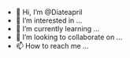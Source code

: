 - 👋 Hi, I’m @Diateapril
- 👀 I’m interested in ...
- 🌱 I’m currently learning ...
- 💞️ I’m looking to collaborate on ...
- 📫 How to reach me ...

<!---
Diateapril/Diateapril is a ✨ special ✨ repository because its `README.md` (this file) appears on your GitHub profile.
You can click the Preview link to take a look at your changes.
--->
